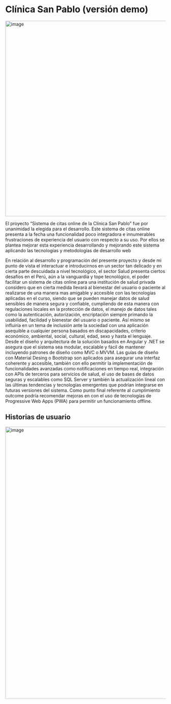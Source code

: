 # Clínica San Pablo (versión demo)


<img width="614" alt="image" src="https://github.com/jnizama/ClinicaSanPabloWeb/assets/3922089/df2d24a9-b5da-432c-8176-c0ccc8fd84af">


El proyecto “Sistema de citas online de la Clínica San Pablo” fue por unanimidad la elegida para el desarrollo. Este sistema de citas online presenta a la fecha una funcionalidad poco integradora e innumerables frustraciones de experiencia del usuario con respecto a su uso. Por ellos se plantea mejorar esta experiencia desarrollando y mejorando este sistema aplicando las tecnologías y metodologías de desarrollo web

En relación al desarrollo y programación del presente proyecto y desde mi punto de vista el interactuar e introducirnos en un sector tan delicado y en cierta parte descuidada a nivel tecnológico, el sector Salud presenta ciertos desafíos en el Perú, aún a la vanguardia y tope tecnológico, el poder facilitar un sistema de citas online para una institución de salud privada considero que en cierta medida llevará al bienestar del usuario o paciente al realizarse de una manera mas amigable y accesible con las tecnologías aplicadas en el curso, siendo que se pueden manejar datos de salud sensibles de manera segura y confiable, cumpliendo de esta manera con regulaciones locales en la protección de datos, el manejo de datos tales como la autenticación, autorización, encriptación siempre primando la usabilidad, facilidad y bienestar del usuario o paciente. Así mismo se influiría en un tema de inclusión ante la sociedad con una aplicación asequible a cualquier persona basados en discapacidades, criterio económico, ambiental, social, cultural, edad, sexo y hasta el lenguaje. Desde el diseño y arquitectura de la solución basados en Angular y .NET se asegura que el sistema sea modular, escalable y fácil de mantener incluyendo patrones de diseño como MVC o MVVM. Las guías de diseño con Material Desing o Bootstrap son aplicados para asegurar una interfaz coherente y accesible, también con ello permitir la implementación de funcionalidades avanzadas como notificaciones en tiempo real, integración con APIs de terceros para servicios de salud, el uso de bases de datos seguras y escalables como SQL Server y también la actualización lineal con las últimas tendencias y tecnologías emergentes que podrían integrarse en futuras versiones del sistema. Como punto final referente al cumplimiento outcome podría recomendar mejoras en con el uso de tecnologías de Progressive Web Apps (PWA) para permitir un funcionamiento offline. 

## Historias de usuario 
<img width="855" alt="image" src="https://github.com/jnizama/ClinicaSanPabloWeb/assets/3922089/ce7eabf6-329d-4f36-b615-9c76cf894a9e">



